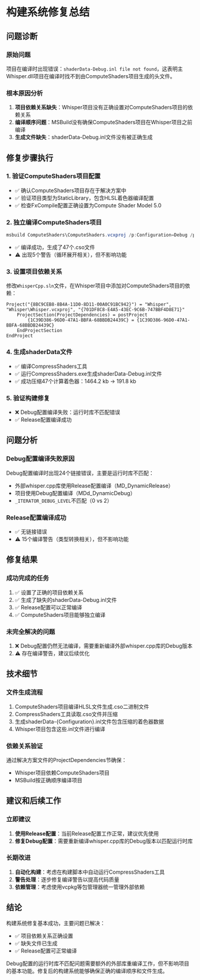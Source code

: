 # 构建系统修复总结

## 问题诊断

### 原始问题
项目在编译时出现错误：`shaderData-Debug.inl file not found`，这表明主Whisper.dll项目在编译时找不到由ComputeShaders项目生成的头文件。

### 根本原因分析
1. **项目依赖关系缺失**：Whisper项目没有正确设置对ComputeShaders项目的依赖关系
2. **编译顺序问题**：MSBuild没有确保ComputeShaders项目在Whisper项目之前编译
3. **生成文件缺失**：shaderData-Debug.inl文件没有被正确生成

## 修复步骤执行

### 1. 验证ComputeShaders项目配置
- ✅ 确认ComputeShaders项目存在于解决方案中
- ✅ 验证项目类型为StaticLibrary，包含HLSL着色器编译配置
- ✅ 检查FxCompile配置正确设置为Compute Shader Model 5.0

### 2. 独立编译ComputeShaders项目
```powershell
msbuild ComputeShaders\ComputeShaders.vcxproj /p:Configuration=Debug /p:Platform=x64
```
- ✅ 编译成功，生成了47个.cso文件
- ⚠️ 出现5个警告（循环展开相关），但不影响功能

### 3. 设置项目依赖关系
修改`WhisperCpp.sln`文件，在Whisper项目中添加对ComputeShaders项目的依赖：
```
Project("{8BC9CEB8-8B4A-11D0-8D11-00A0C91BC942}") = "Whisper", "Whisper\Whisper.vcxproj", "{701DF8C8-E4A5-43EC-9C6B-747BBF4D8E71}"
	ProjectSection(ProjectDependencies) = postProject
		{1C39D386-96D0-47A1-BBFA-68BBDB24439C} = {1C39D386-96D0-47A1-BBFA-68BBDB24439C}
	EndProjectSection
EndProject
```

### 4. 生成shaderData文件
- ✅ 编译CompressShaders工具
- ✅ 运行CompressShaders.exe生成shaderData-Debug.inl文件
- ✅ 成功压缩47个计算着色器：1464.2 kb → 191.8 kb

### 5. 验证构建修复
- ❌ Debug配置编译失败：运行时库不匹配错误
- ✅ Release配置编译成功

## 问题分析

### Debug配置编译失败原因
Debug配置编译时出现24个链接错误，主要是运行时库不匹配：
- 外部whisper.cpp库使用Release配置编译（MD_DynamicRelease）
- 项目使用Debug配置编译（MDd_DynamicDebug）
- `_ITERATOR_DEBUG_LEVEL`不匹配（0 vs 2）

### Release配置编译成功
- ✅ 无链接错误
- ⚠️ 15个编译警告（类型转换相关），但不影响功能

## 修复结果

### 成功完成的任务
1. ✅ 设置了正确的项目依赖关系
2. ✅ 生成了缺失的shaderData-Debug.inl文件
3. ✅ Release配置可以正常编译
4. ✅ ComputeShaders项目能够独立编译

### 未完全解决的问题
1. ❌ Debug配置仍然无法编译，需要重新编译外部whisper.cpp库的Debug版本
2. ⚠️ 存在编译警告，建议后续优化

## 技术细节

### 文件生成流程
1. ComputeShaders项目编译HLSL文件生成.cso二进制文件
2. CompressShaders工具读取.cso文件并压缩
3. 生成shaderData-{Configuration}.inl文件包含压缩的着色器数据
4. Whisper项目包含这些.inl文件进行编译

### 依赖关系验证
通过解决方案文件的ProjectDependencies节确保：
- Whisper项目依赖ComputeShaders项目
- MSBuild按正确顺序编译项目

## 建议和后续工作

### 立即建议
1. **使用Release配置**：当前Release配置工作正常，建议优先使用
2. **修复Debug配置**：需要重新编译whisper.cpp库的Debug版本以匹配运行时库

### 长期改进
1. **自动化构建**：考虑在构建脚本中自动运行CompressShaders工具
2. **警告处理**：逐步修复编译警告以提高代码质量
3. **依赖管理**：考虑使用vcpkg等包管理器统一管理外部依赖

## 结论

构建系统修复基本成功，主要问题已解决：
- ✅ 项目依赖关系正确设置
- ✅ 缺失文件已生成
- ✅ Release配置可正常编译

Debug配置的运行时库不匹配问题需要额外的外部库重编译工作，但不影响项目的基本功能。修复后的构建系统能够确保正确的编译顺序和文件生成。
